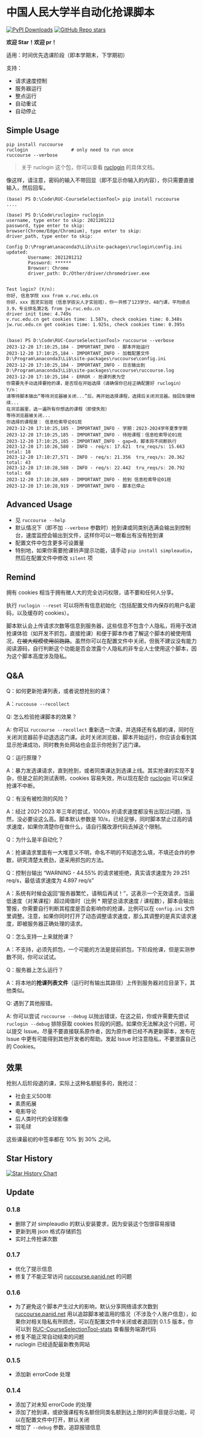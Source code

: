 # 中国人民大学半自动化抢课脚本

[![PyPI Downloads](https://img.shields.io/pypi/dm/ruccourse.svg?label=PyPI%20downloads)](
https://pypi.org/project/ruccourse/) [![GitHub Repo stars](https://img.shields.io/github/stars/panjd123/RUC-CourseSelectionTool?label=Github%20stars)](https://github.com/panjd123/RUC-CourseSelectionTool) 

**欢迎 Star！欢迎 pr！**

适用：时间优先选课阶段（即本学期末，下学期初）

支持：

- 请求速度控制
- 服务器运行
- 整点运行
- 自动重试
- 自动停止

## Simple Usage

```
pip install ruccourse
ruclogin                # only need to run once
ruccourse --verbose
```

> 关于 ruclogin 这个包，你可以查看 [ruclogin](https://github.com/panjd123/ruclogin) 的具体文档。

像这样，请注意，密码的输入不带回显（即不显示你输入的内容），你只需要直接输入，然后回车。

```
(base) PS D:\Code\RUC-CourseSelectionTool> pip install ruccourse
....

(base) PS D:\Code\ruclogin> ruclogin     
username, type enter to skip: 2021201212
password, type enter to skip: 
browser(Chrome/Edge/Chromium), type enter to skip:
driver_path, type enter to skip:

Config D:\Program\anaconda3\Lib\site-packages\ruclogin\config.ini updated:
        Username: 2021201212
        Password: ******
        Browser: Chrome
        driver_path: D:/Other/driver/chromedriver.exe


Test login? (Y/n):
你好, 信息学院 xxx from v.ruc.edu.cn
你好，xxx 图灵实验班（信息学拔尖人才实验班），你一共修了123学分，48门课，平均绩点3.9，专业排名第2名 from jw.ruc.edu.cn
driver init time: 4.749s
v.ruc.edu.cn get cookies time: 1.587s, check cookies time: 0.348s
jw.ruc.edu.cn get cookies time: 1.925s, check cookies time: 0.395s


(base) PS D:\Code\RUC-CourseSelectionTool> ruccourse --verbose
2023-12-20 17:10:25,184 - IMPORTANT_INFO - 脚本开始运行
2023-12-20 17:10:25,184 - IMPORTANT_INFO - 加载配置文件 D:\Program\anaconda3\Lib\site-packages\ruccourse\config.ini
2023-12-20 17:10:25,184 - IMPORTANT_INFO - 日志输出到 D:\Program\anaconda3\Lib\site-packages\ruccourse\ruccourse.log
2023-12-20 17:10:25,184 - ERROR - 抢课列表为空
你需要先手动选择要抢的课，是否现在开始选择（请确保你已经正确配置好 ruclogin） Y/n：
请等待脚本输出“等待浏览器被关闭...”后，再开始选择课程，选择后关闭浏览器。按回车键继续...
在浏览器里，选一遍所有你想选的课程（即使失败）
等待浏览器被关闭...
你选择的课程是： 信息检索导论01班
2023-12-20 17:10:25,185 - IMPORTANT_INFO - 学期：2023-2024学年夏季学期
2023-12-20 17:10:25,185 - IMPORTANT_INFO - 待抢课程：信息检索导论01班
2023-12-20 17:10:25,185 - IMPORTANT_INFO - gap=0，脚本将不间断执行
2023-12-20 17:10:26,580 - INFO - req/s: 17.621  tru_reqs/s: 15.663      total: 18
2023-12-20 17:10:27,571 - INFO - req/s: 21.356  tru_reqs/s: 20.362      total: 43
2023-12-20 17:10:28,588 - INFO - req/s: 22.442  tru_reqs/s: 20.792      total: 68
2023-12-20 17:10:28,689 - IMPORTANT_INFO - 抢到 信息检索导论01班
2023-12-20 17:10:28,919 - IMPORTANT_INFO - 脚本已停止
```

## Advanced Usage

- 见 `ruccourse --help`
- 默认情况下（即不加 `--verbose` 参数时）抢到课或同类别选满会输出到控制台，速度监控会输出到文件，这样你可以一眼看出有没有抢到课
- 配置文件中包含更多可设置量
- 特别地，如果你需要抢课铃声提示功能，请手动 `pip install simpleaudio`，然后在配置文件中修改 `silent` 项

## Remind

拥有 cookies 相当于拥有微人大的完全访问权限，请不要和任何人分享。

执行 `ruclogin --reset` 可以将所有信息初始化（包括配置文件内保存的用户名密码，以及缓存的 cookies）。

脚本默认会上传请求次数等信息到服务器，这些信息不包含个人隐私，将用于改进抢课体验（如开发不抓包，直接抢课）和便于脚本作者了解这个脚本的被使用情况，~~在被大规模使用前跑路~~。虽然你可以在配置文件中关闭，但我不建议没有能力阅读源码，自行判断这个功能是否会泄露个人隐私的非专业人士使用这个脚本，因为这个脚本高度涉及隐私。

## Q&A

Q：如何更新抢课列表，或者说想抢别的课？

A：`ruccouse --recollect`

Q: 怎么检验抢课脚本的效果？

A: 你可以 `ruccourse --recollect` 重新选一次课，并选择还有名额的课，同时在关闭浏览器前手动退选这门课。此时关闭浏览器，脚本开始运行，你应该会看到其显示抢课成功，同时教务处网站也会显示你抢到了这门课。

Q：运行原理？

A：暴力发选课请求，直到抢到，或者同类课达到选课上线。其实抢课的实现不复杂，但是之前的测试表明，cookies 容易失效，所以现在配合 [ruclogin](https://github.com/panjd123/ruclogin) 可以保证抢课不中断。

Q：有没有被检测的风险？

A：经过 2021-2023 年三年的尝试，1000/s 的请求速度都没有出现过问题，当然，没必要设这么高。脚本默认参数是 10/s，已经足够，同时脚本禁止过高的请求速度，如果你清楚你在做什么，请自行魔改源代码去掉这个限制。

Q：为什么是半自动化？

A：抢课请求里面有一大堆意义不明，命名不明的不知道怎么填，不填还会炸的参数，研究清楚太费劲，遂采用抓包的方法。

Q：控制台输出 “WARNING - 44.55% 的请求被拒绝，真实请求速度为 29.251 req/s，最低请求速度为 4.897 req/s”

A：系统有时候会返回“服务器繁忙，请稍后再试！”，这表示一个无效请求，当最低速度（对某课程）超过阈值时（比例 * 期望总请求速度 / 课程数），脚本会输出警报，你需要自行判断其程度是否会影响你的抢课，比例可以在 `config.ini` 文件里调整。注意，如果你同时打开了动态调整请求速度，那么其调整的是真实请求速度，即被服务器正确处理的请求。

Q：怎么支持一上来就抢课？

A：不支持，必须先抓包，一个可能的方法是提前抓包，下阶段抢课，但是实测参数不同，你可以试试。

Q：服务器上怎么运行？

A：将本地的**抢课列表文件**（运行时有输出其路径）上传到服务器对应目录下，其他类似。

Q: 遇到了其他报错。

A: 你可以尝试 `ruccourse --debug` 以抛出错误，在这之前，你或许需要先尝试 `ruclogin --debug` 排除获取 cookies 阶段的问题。如果你无法解决这个问题，可以提交 Issue。尽量不要直接联系原作者，因为原作者已经不再更新脚本，发布在 Issue 中更有可能得到其他开发者的帮助。发起 Issue 时注意隐私，不要泄露自己的 Cookies。

## 效果

抢别人后阶段退的课，实际上这种名额挺多的，我抢过：

- 社会主义500年
- 素质拓展
- 电影导论
- 后人类时代的全球影像
- 羽毛球

这些课最初的中签率都在 10% 到 30% 之间。

## Star History

[![Star History Chart](https://api.star-history.com/svg?repos=panjd123/RUC-CourseSelectionTool&type=Date)](https://star-history.com/#panjd123/RUC-CourseSelectionTool&Date)

## Update

### 0.1.8

- 删除了对 simpleaudio 的默认安装要求，因为安装这个包很容易报错
- 更新到用 json 格式存储抓包
- 实时上传抢课次数

### 0.1.7

- 优化了提示信息
- 修复了不能正常访问 [ruccourse.panjd.net](https://ruccourse.panjd.net) 的问题

### 0.1.6

- 为了避免这个脚本产生过大的影响，默认分享网络请求次数到 [ruccourse.panjd.net](https://ruccourse.panjd.net) 用以追踪脚本被滥用的情况（不涉及个人账户信息），如果你对相关隐私有所顾虑，可以在配置文件中关闭或者退回到 0.1.5 版本，你可以到 [RUC-CourseSelectionTool-stats](https://github.com/panjd123/RUC-CourseSelectionTool-stats) 查看服务端源代码
- 修复不能正常自动结束的问题
- ruclogin 已经适配最新教务网站

### 0.1.5

- 添加新 errorCode 处理

### 0.1.4

- 添加了对未知 errorCode 的处理
- 添加了抢到课，或欲强课程有名额但同类名额到达上限时的声音提示功能，可以在配置文件中打开，默认关闭
- 增加了 `--debug` 参数，追踪报错信息

